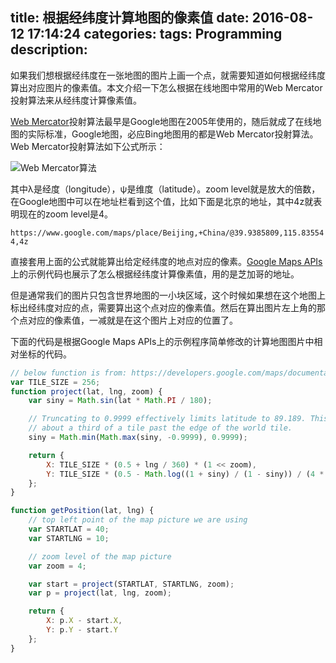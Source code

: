 title: 根据经纬度计算地图的像素值
date: 2016-08-12 17:14:24
categories:
tags: Programming
description:
---
如果我们想根据经纬度在一张地图的图片上画一个点，就需要知道如何根据经纬度算出对应图片的像素值。本文介绍一下怎么根据在线地图中常用的Web Mercator投射算法来从经纬度计算像素值。

[Web Mercator](https://en.wikipedia.org/wiki/Web_Mercator)投射算法最早是Google地图在2005年使用的，随后就成了在线地图的实际标准，Google地图，必应Bing地图用的都是Web Mercator投射算法。Web Mercator投射算法如下公式所示：

![Web Mercator算法](https://wikimedia.org/api/rest_v1/media/math/render/svg/3e5240c35bde180226b268aa4de4e4cde3b95ed3)

其中λ是经度（longitude），ψ是维度（latitude）。zoom level就是放大的倍数，在Google地图中可以在地址栏看到这个值，比如下面是北京的地址，其中4z就表明现在的zoom level是4。

`https://www.google.com/maps/place/Beijing,+China/@39.9385809,115.835544,4z`

直接套用上面的公式就能算出给定经纬度的地点对应的像素。[Google Maps APIs](https://developers.google.com/maps/documentation/javascript/examples/map-coordinates)上的示例代码也展示了怎么根据经纬度计算像素值，用的是芝加哥的地址。

但是通常我们的图片只包含世界地图的一小块区域，这个时候如果想在这个地图上标出经纬度对应的点，需要算出这个点对应的像素值。然后在算出图片左上角的那个点对应的像素值，一减就是在这个图片上对应的位置了。

下面的代码是根据Google Maps APIs上的示例程序简单修改的计算地图图片中相对坐标的代码。

```javascript
// below function is from: https://developers.google.com/maps/documentation/javascript/examples/map-coordinates
var TILE_SIZE = 256;
function project(lat, lng, zoom) {
    var siny = Math.sin(lat * Math.PI / 180);

    // Truncating to 0.9999 effectively limits latitude to 89.189. This is
    // about a third of a tile past the edge of the world tile.
    siny = Math.min(Math.max(siny, -0.9999), 0.9999);

    return {
        X: TILE_SIZE * (0.5 + lng / 360) * (1 << zoom),
        Y: TILE_SIZE * (0.5 - Math.log((1 + siny) / (1 - siny)) / (4 * Math.PI)) * (1 << zoom)
    };
}

function getPosition(lat, lng) {
    // top left point of the map picture we are using
    var STARTLAT = 40;
    var STARTLNG = 10;

    // zoom level of the map picture
    var zoom = 4;

    var start = project(STARTLAT, STARTLNG, zoom);
    var p = project(lat, lng, zoom);

    return {
        X: p.X - start.X,
        Y: p.Y - start.Y
    };
}
```